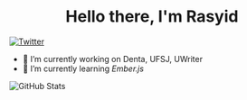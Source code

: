 <h1 style="text-align: center;">
  Hello there, I'm Rasyid
</h1>

[![Twitter](https://img.shields.io/twitter/follow/rasyidf_?color=%23169ef2&style=for-the-badge)](https://twitter.com/rasyidf_)
 
 
- 🔭 I’m currently working on Denta, UFSJ, UWriter
- 🌱 I’m currently learning *Ember.js*


![GitHub Stats](https://github-readme-stats.vercel.app/api?username=rasyidf&show_icons=true&hide=["commits","contribs"]&title_color=37B256&icon_color=37B256)
